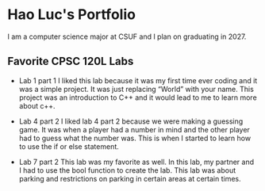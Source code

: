 
# Hao Luc's Portfolio

I am a computer science major at CSUF and I plan on graduating in 2027.

## Favorite CPSC 120L Labs

* Lab 1 part 1
I liked this lab because it was my first time ever coding and it was a simple project. It was just replacing “World” with your name. This project was an introduction to C++ and it would lead to me to learn more about c++. 

* Lab 4 part 2
I liked lab 4 part 2 because we were making a guessing game. It was when a player had a number in mind and the other player had to guess what the number was. This is when I started to learn how to use the if or else statement. 

* Lab 7 part 2
This lab was my favorite as well. In this lab, my partner and I had to use the bool function to create the lab. This lab was about parking and restrictions on parking in certain areas at certain times.
